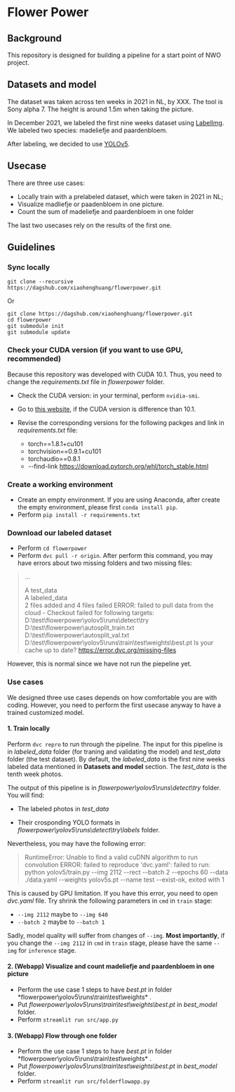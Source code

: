 # Flower Power
## Background
This repository is designed for building a pipeline for a start point of NWO project.


## Datasets and model
The dataset was taken across ten weeks in 2021 in NL, by XXX.
The tool is Sony alpha 7. The height is around 1.5m when taking the picture.

In December 2021, we labeled the first nine weeks dataset using [LabelImg](https://github.com/tzutalin/labelImg).
We labeled two species: madeliefje and paardenbloem.

After labeling, we decided to use [YOLOv5](https://github.com/ultralytics/yolov5).
## Usecase
There are three use cases: 

- Locally train with a prelabeled dataset, which were taken in 2021 in NL;
- Visualize madliefje or paadenbloem in one picture.
- Count the sum of madeliefje and paardenbloem in one folder

The last two usecases rely on the results of the first one. 

## Guidelines
### Sync locally

```
git clone --recursive https://dagshub.com/xiaohenghuang/flowerpower.git
```
Or 
```
git clone https://dagshub.com/xiaohenghuang/flowerpower.git
cd flowerpower
git submodule init
git submodule update
```

### Check your CUDA version (if you want to use GPU, recommended)
Because this repository was developed with CUDA 10.1. Thus, you need to change the *requirements.txt* file in *flowerpower* folder.
 
- Check the CUDA version: in your terminal, perform ```nvidia-smi```.

- Go to [this website](https://pytorch.org/get-started/previous-versions/), if the CUDA version is difference than 10.1.

- Revise the corresponding versions for the following packges and link in *requirements.txt* file:
    - torch==1.8.1+cu101
    - torchvision==0.9.1+cu101
    - torchaudio==0.8.1
    - --find-link https://download.pytorch.org/whl/torch_stable.html

### Create a working environment

- Create an empty environment. If you are using Anaconda, after create the empty environment, please first ```conda install pip```. 
- Perform ```pip install -r requirements.txt```

### Download our labeled dataset
- Perform ```cd flowerpower```
- Perform ```dvc pull -r origin```. After perform this command, you may have errors about two missing folders and two missing files:
 
>...
>
>A       test_data\
A       labeled_data\
2 files added and 4 files failed
ERROR: failed to pull data from the cloud - Checkout failed for following targets:
D:\test\flowerpower\yolov5\runs\detect\try
D:\test\flowerpower\autosplit_train.txt
D:\test\flowerpower\autosplit_val.txt
D:\test\flowerpower\yolov5\runs\train\test\weights\best.pt
Is your cache up to date?
<https://error.dvc.org/missing-files> 

However, this is normal since we have not run the piepeline yet.

### Use cases
We designed three use cases depends on how comfortable you are with coding.
However, you need to perform the first usecase anyway to have a trained customized model. 
#### 1. Train locally
Perform ```dvc repro``` to run through the pipeline. 
The input for this pipeline is in *labeled_data* folder (for traning and validating the model) and 
*test_data* folder (the test dataset). By default, the *labeled_data* is the first nine weeks labeled data mentioned in **Datasets and model** section.
The *test_data* is the tenth week photos.

The output of this pipeline is in *flowerpower\yolov5\runs\detect\try* folder. You will find:

- The labeled photos in *test_data*

- Their crosponding YOLO formats in *flowerpower\yolov5\runs\detect\try\labels* folder.

Nevertheless, you may have the following error:

> RuntimeError: Unable to find a valid cuDNN algorithm to run convolution
ERROR: failed to reproduce 'dvc.yaml': failed to run: python yolov5/train.py --img 2112 --rect --batch 2 --epochs 60 --data ./data.yaml --weights yolov5s.pt --name test --exist-ok, exited
with 1

This is caused by GPU limitation. If you have this error, you need to open *dvc.yaml* file.
Try shrink the following parameters in ```cmd``` in ```train``` stage:

- ```--img 2112``` maybe to ```--img 640```
- ```--batch 2``` maybe to ```--batch 1```

Sadly, model quality will suffer from changes of ```--img```. **Most importantly**, if you change the ```--img 2112```
in ```cmd``` in ```train``` stage, please have the same ```--img``` for ```inference``` stage.

#### 2. (Webapp) Visualize and count madeliefje and paardenbloem in one picture

- Perform the use case 1 steps to have *best.pt* in folder *flowerpower\yolov5\runs\train\test\weights\* .
- Put *flowerpower\yolov5\runs\train\test\weights\best.pt* in *best_model* folder. 
- Perform ```streamlit run src/app.py```

#### 3. (Webapp) Flow through one folder

- Perform the use case 1 steps to have *best.pt* in folder *flowerpower\yolov5\runs\train\test\weights\* .
- Put *flowerpower\yolov5\runs\train\test\weights\best.pt* in *best_model* folder. 
- Perform ```streamlit run src/folderflowapp.py```




